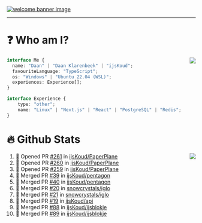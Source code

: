 <h1 align="center" style="display:none;"></h1>

<a href="https://ijskoud.dev/"><img src="https://cdn.ijskoud.dev/files/IIcds5oPKl.png" alt="welcome banner image" /></a>

---

# ❓ Who am I?

<img align="right" src="http://gh-stats.ijskoud.dev/api/top-langs?username=ijsKoud&cache_seconds=1800&layout=compact&hide_border=true&hide_rank=true&show_icons=true&theme=dark&title_color=ffffff&hide_border=true&locale=en" />

```typescript
interface Me {
  name: "Daan" | "Daan Klarenbeek" | "ijsKoud";
  favouriteLanguage: "TypeScript";
  os: "Windows" | "Ubuntu 22.04 (WSL)";
  experiences: Experience[];
}

interface Experience {
    type: "other";
    name: "Linux" | "Next.js" | "React" | "PostgreSQL" | "Redis";
}
```

# 🔥 Github Stats

<img align="right" src="http://gh-stats.ijskoud.dev/api? username=ijsKoud&cache_seconds=1800&hide_border=true&hide_rank=true&show_icons=true&theme=dark&title_color=ffffff&hide_border=true&locale=en">

<!--START_SECTION:activity-->
1. 💪 Opened PR [#261](https://github.com/ijsKoud/PaperPlane/pull/261) in [ijsKoud/PaperPlane](https://github.com/ijsKoud/PaperPlane)
2. 💪 Opened PR [#260](https://github.com/ijsKoud/PaperPlane/pull/260) in [ijsKoud/PaperPlane](https://github.com/ijsKoud/PaperPlane)
3. 💪 Opened PR [#259](https://github.com/ijsKoud/PaperPlane/pull/259) in [ijsKoud/PaperPlane](https://github.com/ijsKoud/PaperPlane)
4. 🎉 Merged PR [#39](https://github.com/ijsKoud/pentagon/pull/39) in [ijsKoud/pentagon](https://github.com/ijsKoud/pentagon)
5. 🎉 Merged PR [#40](https://github.com/ijsKoud/pentagon/pull/40) in [ijsKoud/pentagon](https://github.com/ijsKoud/pentagon)
6. 🎉 Merged PR [#20](https://github.com/snowcrystals/iglo/pull/20) in [snowcrystals/iglo](https://github.com/snowcrystals/iglo)
7. 🎉 Merged PR [#21](https://github.com/snowcrystals/iglo/pull/21) in [snowcrystals/iglo](https://github.com/snowcrystals/iglo)
8. 🎉 Merged PR [#19](https://github.com/ijsKoud/api/pull/19) in [ijsKoud/api](https://github.com/ijsKoud/api)
9. 🎉 Merged PR [#88](https://github.com/ijsKoud/ijsblokje/pull/88) in [ijsKoud/ijsblokje](https://github.com/ijsKoud/ijsblokje)
10. 🎉 Merged PR [#89](https://github.com/ijsKoud/ijsblokje/pull/89) in [ijsKoud/ijsblokje](https://github.com/ijsKoud/ijsblokje)
<!--END_SECTION:activity-->

<h1 align="center" style="display:none;"></h1>
